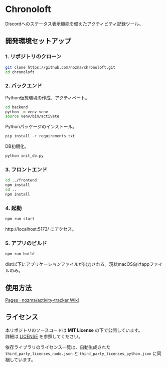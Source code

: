 # Chronoloft

Discordへのステータス表示機能を備えたアクティビティ記録ツール。

## 開発環境セットアップ

### 1. リポジトリのクローン

```bash
git clone https://github.com/nozma/chronoloft.git
cd chronoloft
```
### 2. バックエンド

Python仮想環境の作成、アクティベート。

```bash
cd backend
python -m venv venv
source venv/bin/activate
```

Pythonパッケージのインストール。

```bash
pip install -r requirements.txt
```

DB初期化。

```bash
python init_db.py
```

### 3. フロントエンド

```bash
cd ../frontend
npm install
cd ..
npm install
```

### 4. 起動

```bash
npm run start
```

http://localhost:5173/ にアクセス。

### 5. アプリのビルド

```bash
npm run build
```

dist以下にアプリケーションファイルが出力される。現状macOS向けappファイルのみ。

## 使用方法

[Pages · nozma/activity-tracker Wiki](https://github.com/nozma/activity-tracker/wiki)

## ライセンス

本リポジトリのソースコードは **MIT License** の下で公開しています。  
詳細は [LICENSE](./LICENSE) を参照してください。

依存ライブラリのライセンス一覧は、自動生成された  
`third_party_licenses_node.json` と `third_party_licenses_python.json` に同梱しています。
